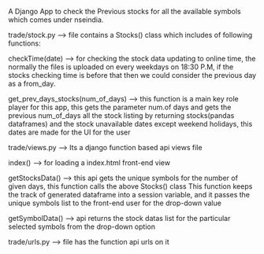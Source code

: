 A Django App to check the Previous stocks for all the available symbols which comes under nseindia.


trade/stock.py --> file contains a Stocks() class which includes of following functions:
   
   checkTime(date) --> for checking the stock data updating to online time, the normally the files is uploaded on every weekdays on 18:30 P.M,
                   if the stocks checking time is before that then we could consider the previous day as a from_day.
                   
   get_prev_days_stocks(num_of_days) --> this function is a main key role player for this app, this gets the parameter num.of days
                                         and gets the previous num_of_days all the stock listing by returning stocks(pandas dataframes) and the
                                         stock unavailable dates except weekend holidays, this dates are made for the UI for the user



trade/views.py --> Its a django function based api views file 
   
   index() --> for loading a index.html front-end view
   
   getStocksData() --> this api gets the unique symbols for the number of given days, this function calls the above Stocks() class
                       This function keeps the track of generated dataframe into a session variable, and it passes the unique symbols list
                       to the front-end user for the drop-down value
   
   getSymbolData() --> api returns the stock datas list for the particular selected symbols from the drop-down option

trade/urls.py --> file has the function api urls on it

